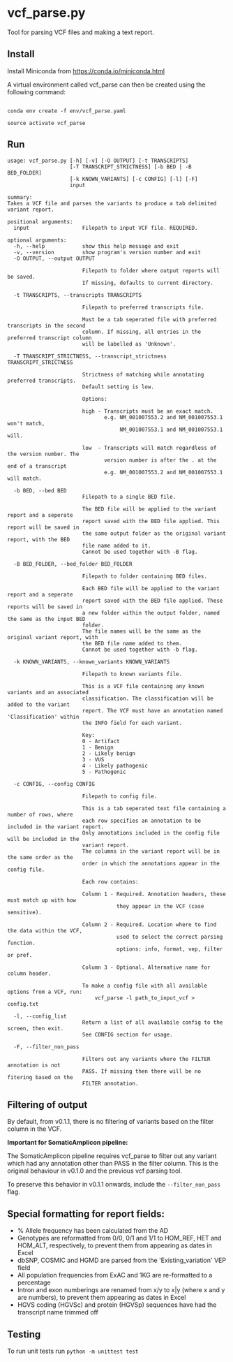 # vcf_parse.py
Tool for parsing VCF files and making a text report.

## Install

Install Miniconda from https://conda.io/miniconda.html

A virtual environment called vcf_parse can then be created using the following command:

```

conda env create -f env/vcf_parse.yaml

source activate vcf_parse

```

## Run


```
usage: vcf_parse.py [-h] [-v] [-O OUTPUT] [-t TRANSCRIPTS]
                    [-T TRANSCRIPT_STRICTNESS] [-b BED | -B BED_FOLDER]
                    [-k KNOWN_VARIANTS] [-c CONFIG] [-l] [-F]
                    input

summary:
Takes a VCF file and parses the variants to produce a tab delimited
variant report.

positional arguments:
  input                 Filepath to input VCF file. REQUIRED.

optional arguments:
  -h, --help            show this help message and exit
  -v, --version         show program's version number and exit
  -O OUTPUT, --output OUTPUT

                        Filepath to folder where output reports will be saved.
                        If missing, defaults to current directory.

  -t TRANSCRIPTS, --transcripts TRANSCRIPTS

                        Filepath to preferred transcripts file.

                        Must be a tab seperated file with preferred transcripts in the second
                        column. If missing, all entries in the preferred transcript column
                        will be labelled as 'Unknown'.

  -T TRANSCRIPT_STRICTNESS, --transcript_strictness TRANSCRIPT_STRICTNESS

                        Strictness of matching while annotating preferred transcripts.
                        Default setting is low.

                        Options:

                        high - Transcripts must be an exact match.
                               e.g. NM_001007553.2 and NM_001007553.1 won't match,
                                    NM_001007553.1 and NM_001007553.1 will.

                        low  - Transcripts will match regardless of the version number. The
                               version number is after the . at the end of a transcript
                               e.g. NM_001007553.2 and NM_001007553.1 will match.

  -b BED, --bed BED
                        Filepath to a single BED file.

                        The BED file will be applied to the variant report and a seperate
                        report saved with the BED file applied. This report will be saved in
                        the same output folder as the original variant report, with the BED
                        file name added to it.
                        Cannot be used together with -B flag.

  -B BED_FOLDER, --bed_folder BED_FOLDER

                        Filepath to folder containing BED files.

                        Each BED file will be applied to the variant report and a seperate
                        report saved with the BED file applied. These reports will be saved in
                        a new folder within the output folder, named the same as the input BED
                        folder.
                        The file names will be the same as the original variant report, with
                        the BED file name added to them.
                        Cannot be used together with -b flag.

  -k KNOWN_VARIANTS, --known_variants KNOWN_VARIANTS

                        Filepath to known variants file.

                        This is a VCF file containing any known variants and an associated
                        classification. The classification will be added to the variant
                        report. The VCF must have an annotation named 'Classification' within
                        the INFO field for each variant.

                        Key:
                        0 - Artifact
                        1 - Benign
                        2 - Likely benign
                        3 - VUS
                        4 - Likely pathogenic
                        5 - Pathogenic

  -c CONFIG, --config CONFIG

                        Filepath to config file.

                        This is a tab seperated text file containing a number of rows, where
                        each row specifies an annotation to be included in the variant report.
                        Only annotations included in the config file will be included in the
                        variant report.
                        The columns in the variant report will be in the same order as the
                        order in which the annotations appear in the config file.

                        Each row contains:

                        Column 1 - Required. Annotation headers, these must match up with how
                                   they appear in the VCF (case sensitive).

                        Column 2 - Required. Location where to find the data within the VCF,
                                   used to select the correct parsing function.
                                   options: info, format, vep, filter or pref.

                        Column 3 - Optional. Alternative name for column header.

                        To make a config file with all available options from a VCF, run:
                            vcf_parse -l path_to_input_vcf > config.txt

  -l, --config_list
                        Return a list of all availabile config to the screen, then exit.
                        See CONFIG section for usage.

  -F, --filter_non_pass

                        Filters out any variants where the FILTER annotation is not
                        PASS. If missing then there will be no fitering based on the
                        FILTER annotation.

```
## Filtering of output

By default, from v0.1.1, there is no filtering of variants based on the filter column in the VCF.

**Important for SomaticAmplicon pipeline:**

The SomaticAmplicon pipeline requires vcf_parse to filter out any variant which had any annotation other than PASS in the filter column. This is the original behaviour in v0.1.0 and the previous vcf parsing tool.

To preserve this behavior in v0.1.1 onwards, include the `--filter_non_pass` flag.

## Special formatting for report fields:  
- % Allele frequency has been calculated from the AD
- Genotypes are reformatted from 0/0, 0/1 and 1/1 to HOM_REF, HET and HOM_ALT, respectively, to prevent them from appearing as dates in Excel
- dbSNP, COSMIC and HGMD are parsed from the 'Existing_variation' VEP field
- All population frequencies from ExAC and 1KG are re-formatted to a percentage
- Intron and exon numberings are renamed from x/y to x|y (where x and y are numbers), to prevent them appearing as dates in Excel
- HGVS coding (HGVSc) and protein (HGVSp) sequences have had the transcript name trimmed off

## Testing
To run unit tests run `python -m unittest test`
